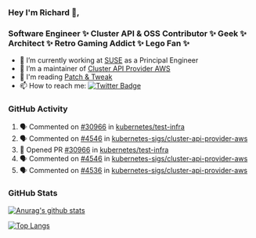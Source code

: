 ### Hey I'm Richard 👋, 

<h3 align="left">Software Engineer ✨ Cluster API & OSS Contributor ✨ Geek ✨ Architect ✨ Retro Gaming Addict ✨ Lego Fan ✨</h3>

- 🔭 I’m currently working at [SUSE](https://www.suse.com/) as a Principal Engineer
- 👯 I’m a maintainer of [Cluster API Provider AWS](https://github.com/kubernetes-sigs/cluster-api-provider-aws)
- 💬 I'm reading [Patch & Tweak](https://bjooks.com/products/patch-tweak-exploring-modular-synthesis)
- 📫 How to reach me: [![Twitter Badge](https://img.shields.io/badge/-@fruit_case-00acee?style=flat&logo=Twitter&logoColor=white)](https://twitter.com/intent/follow?screen_name=fruit_case "Follow on Twitter")

### GitHub Activity 

<!--START_SECTION:activity-->
1. 🗣 Commented on [#30966](https://github.com/kubernetes/test-infra/pull/30966#issuecomment-1750283051) in [kubernetes/test-infra](https://github.com/kubernetes/test-infra)
2. 🗣 Commented on [#4546](https://github.com/kubernetes-sigs/cluster-api-provider-aws/issues/4546#issuecomment-1750140710) in [kubernetes-sigs/cluster-api-provider-aws](https://github.com/kubernetes-sigs/cluster-api-provider-aws)
3. 💪 Opened PR [#30966](https://github.com/kubernetes/test-infra/pull/30966) in [kubernetes/test-infra](https://github.com/kubernetes/test-infra)
4. 🗣 Commented on [#4546](https://github.com/kubernetes-sigs/cluster-api-provider-aws/issues/4546#issuecomment-1750120491) in [kubernetes-sigs/cluster-api-provider-aws](https://github.com/kubernetes-sigs/cluster-api-provider-aws)
5. 🗣 Commented on [#4536](https://github.com/kubernetes-sigs/cluster-api-provider-aws/pull/4536#issuecomment-1750116360) in [kubernetes-sigs/cluster-api-provider-aws](https://github.com/kubernetes-sigs/cluster-api-provider-aws)
<!--END_SECTION:activity-->

### GitHub Stats

[![Anurag's github stats](https://github-readme-stats.vercel.app/api?username=richardcase&count_private=true&show_icons=true)](https://github.com/anuraghazra/github-readme-stats)

[![Top Langs](https://github-readme-stats.vercel.app/api/top-langs/?username=richardcase&hide=html&layout=compact)](https://github.com/anuraghazra/github-readme-stats)
